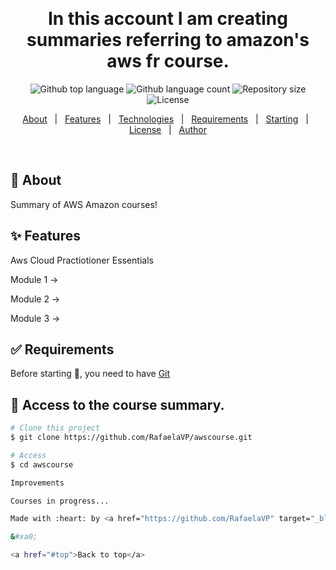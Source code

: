<div align="center" id="top">

&#xa0;

  <!-- <a href="https://awscourse.netlify.app">Demo</a> -->
</div>

<h1 align="center">In this account I am creating summaries referring to amazon's aws fr course.</h1>

<p align="center">
  <img alt="Github top language" src="https://img.shields.io/github/languages/top/RafaelaVP/awscourse?color=56BEB8">

  <img alt="Github language count" src="https://img.shields.io/github/languages/count/aws?color=56BEB8">

  <img alt="Repository size" src="https://img.shields.io/github/repo-size/RafaelaVP/awscourse?color=56BEB8">

  <img alt="License" src="https://img.shields.io/github/license/RafaelaVP/awscourse?color=56BEB8">

  <!-- <img alt="Github issues" src="https://img.shields.io/github/issues/awscourse?color=56BEB8" /> -->

  <!-- <img alt="Github forks" src="https://img.shields.io/github/forks/RafaelaVP/awscourse?color=56BEB8" /> -->

  <!-- <img alt="Github stars" src="https://img.shields.io/github/stars/RafaelaVP/awscourse?color=56BEB8" /> -->
</p>

<!-- Status -->

<!-- <h4 align="center">
	🚧  Aws Course 🚀 Under construction...  🚧
</h4>

<hr> -->

<p align="center">
  <a href="#dart-about">About</a> &#xa0; | &#xa0; 
  <a href="#sparkles-features">Features</a> &#xa0; | &#xa0;
  <a href="#rocket-technologies">Technologies</a> &#xa0; | &#xa0;
  <a href="#white_check_mark-requirements">Requirements</a> &#xa0; | &#xa0;
  <a href="#checkered_flag-starting">Starting</a> &#xa0; | &#xa0;
  <a href="#memo-license">License</a> &#xa0; | &#xa0;
  <a href="https://github.com/RafaelaVP" target="_blank">Author</a>
</p>

<br>

## :dart: About

Summary of AWS Amazon courses!

## :sparkles: Features

Aws Cloud Practiotioner Essentials

Module 1 ->

Module 2 ->

Module 3 ->

## :white_check_mark: Requirements

Before starting :checkered_flag:, you need to have [Git](https://git-scm.com)

## :checkered_flag: Access to the course summary.

```bash
# Clone this project
$ git clone https://github.com/RafaelaVP/awscourse.git

# Access
$ cd awscourse

Improvements

Courses in progress...

Made with :heart: by <a href="https://github.com/RafaelaVP" target="_blank">{{Rafaela Valerio}}</a>

&#xa0;

<a href="#top">Back to top</a>
```

